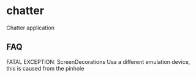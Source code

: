 # chatter

Chatter application

## FAQ

FATAL EXCEPTION: ScreenDecorations
Usa a different emulation device, this is caused from the pinhole